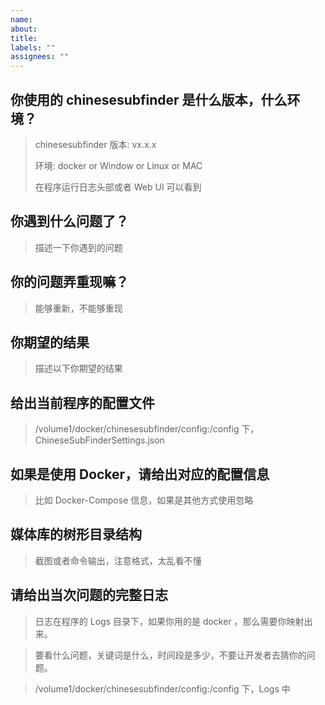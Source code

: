 ```yaml
---
name:
about:
title:
labels: ""
assignees: ""
---
```


## 你使用的 chinesesubfinder 是什么版本，什么环境？

> chinesesubfinder 版本: vx.x.x
>
> 环境: docker or Window or Linux or MAC
>
> 在程序运行日志头部或者 Web UI 可以看到

## 你遇到什么问题了？

> 描述一下你遇到的问题

## 你的问题弄重现嘛？

> 能够重新，不能够重现

## 你期望的结果

> 描述以下你期望的结果

## 给出当前程序的配置文件

> /volume1/docker/chinesesubfinder/config:/config 下，ChineseSubFinderSettings.json

## 如果是使用 Docker，请给出对应的配置信息

> 比如 Docker-Compose 信息，如果是其他方式使用忽略

## 媒体库的树形目录结构

> 截图或者命令输出，注意格式，太乱看不懂

## 请给出当次问题的完整日志

> 日志在程序的 Logs 目录下，如果你用的是 docker ，那么需要你映射出来。

> 要看什么问题，关键词是什么，时间段是多少，不要让开发者去猜你的问题。

> /volume1/docker/chinesesubfinder/config:/config 下，Logs 中
